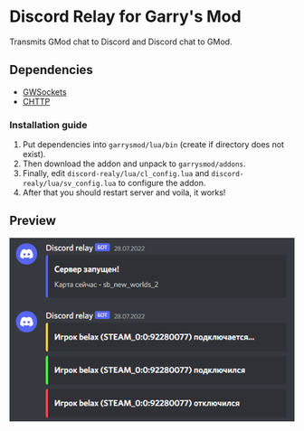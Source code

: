 # Discord Relay for Garry's Mod

Transmits GMod chat to Discord and Discord chat to GMod.

## Dependencies

- [GWSockets](https://github.com/FredyH/GWSockets/releases/)
- [CHTTP](https://github.com/timschumi/gmod-chttp/releases)

### Installation guide
1. Put dependencies into `garrysmod/lua/bin` (create if directory does not exist).
2. Then download the addon and unpack to `garrysmod/addons`.
3. Finally, edit `discord-realy/lua/cl_config.lua` and `discord-realy/lua/sv_config.lua` to configure the addon. 
4. After that you should restart server and voila, it works!

## Preview
![preview](preview/1.png)
